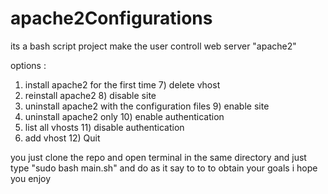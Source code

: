 # apache2Configurations

its a bash script project make the user controll web server "apache2"

options :

1) install apache2 for the first time                7) delete vhost
2) reinstall apache2                                 8) disable site
3) uninstall apache2 with the configuration files    9) enable site
4) uninstall apache2 only                           10) enable authentication
5) list all vhosts                                  11) disable authentication
6) add vhost                                        12) Quit

you just clone the repo and open terminal in the same directory and just type "sudo bash main.sh"
and do as it say to to to obtain your goals 
i hope you enjoy 
